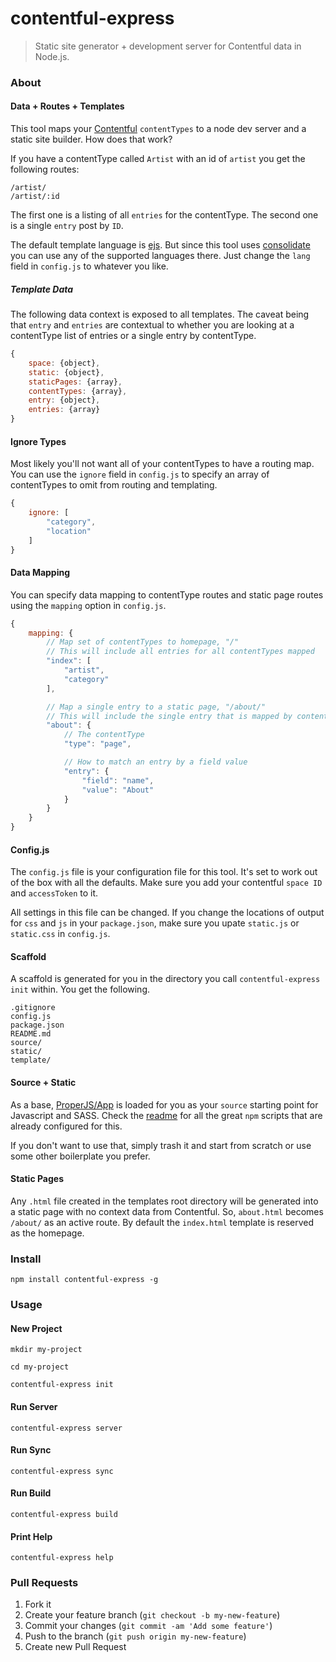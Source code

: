 contentful-express
==================

> Static site generator + development server for Contentful data in Node.js.



### About



#### Data + Routes + Templates
This tool maps your [Contentful](https://www.contentful.com/) `contentTypes` to a node dev server and a static site builder. How does that work?

If you have a contentType called `Artist` with an id of `artist` you get the following routes:

```shell
/artist/
/artist/:id
```

The first one is a listing of all `entries` for the contentType. The second one is a single `entry` post by `ID`.

The default template language is [ejs](https://github.com/tj/ejs). But since this tool uses [consolidate](https://www.npmjs.com/package/consolidate) you can use any of the supported languages there. Just change the `lang` field in `config.js` to whatever you like.


##### Template Data
The following data context is exposed to all templates. The caveat being that `entry` and `entries` are contextual to whether you are looking at a contentType list of entries or a single entry by contentType.

```javascript
{
    space: {object},
    static: {object},
    staticPages: {array},
    contentTypes: {array},
    entry: {object},
    entries: {array}
}
```



#### Ignore Types
Most likely you'll not want all of your contentTypes to have a routing map. You can use the `ignore` field in `config.js` to specify an array of contentTypes to omit from routing and templating.

```javascript
{
    ignore: [
        "category",
        "location"
    ]
}
```



#### Data Mapping
You can specify data mapping to contentType routes and static page routes using the `mapping` option in `config.js`.

```javascript
{
    mapping: {
        // Map set of contentTypes to homepage, "/"
        // This will include all entries for all contentTypes mapped
        "index": [
            "artist",
            "category"
        ],

        // Map a single entry to a static page, "/about/"
        // This will include the single entry that is mapped by contentType
        "about": {
            // The contentType
            "type": "page",

            // How to match an entry by a field value
            "entry": {
                "field": "name",
                "value": "About"
            }
        }
    }
}
```




#### Config.js
The `config.js` file is your configuration file for this tool. It's set to work out of the box with all the defaults. Make sure you add your contentful `space ID` and `accessToken` to it.

All settings in this file can be changed. If you change the locations of output for `css` and `js` in your `package.json`, make sure you upate `static.js` or `static.css` in `config.js`.



#### Scaffold
A scaffold is generated for you in the directory you call `contentful-express init` within. You get the following.


```shell
.gitignore
config.js
package.json
README.md
source/
static/
template/
```



#### Source + Static
As a base, [ProperJS/App](https://github.com/ProperJS/App) is loaded for you as your `source` starting point for Javascript and SASS. Check the [readme](https://github.com/ProperJS/App#workflow) for all the great `npm` scripts that are already configured for this.

If you don't want to use that, simply trash it and start from scratch or use some other boilerplate you prefer.



#### Static Pages
Any `.html` file created in the templates root directory will be generated into a static page with no context data from Contentful. So, `about.html` becomes `/about/` as an active route. By default the `index.html` template is reserved as the homepage.




### Install
```shell
npm install contentful-express -g
```



### Usage

#### New Project
```shell
mkdir my-project

cd my-project

contentful-express init
```



#### Run Server
```shell
contentful-express server
```



#### Run Sync
```shell
contentful-express sync
```



#### Run Build
```shell
contentful-express build
```



#### Print Help
```shell
contentful-express help
```



### Pull Requests
1. Fork it
2. Create your feature branch (`git checkout -b my-new-feature`)
3. Commit your changes (`git commit -am 'Add some feature'`)
4. Push to the branch (`git push origin my-new-feature`)
5. Create new Pull Request
